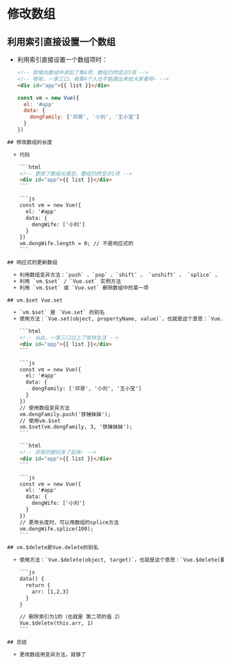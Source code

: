 # 修改数组

## 利用索引直接设置一个数组

*   利用索引直接设置一个数组项时：

    ```html
    <!-- 即使向数组中添加了第4项，数组仍然显示3项 -->
    <!-- 咳咳，一家三口，有第4个人也不能摆出来给大家看呀~ -->
    <div id="app">{{ list }}</div>
    ```

    ```javascript
    const vm = new Vue({
      el: '#app'
      data: {
        dengFamily: ['邓哥', '小刘', '王小宝']
      }
    })
    ```

````html
## 修改数组的长度

  + 代码

    ```html
    <!-- 更改了数组长度后，数组仍然显示1项 -->
    <div id="app">{{ list }}</div>
    ```

    ```js
    const vm = new Vue({
      el: '#app'
      data: {
        dengWife: ['小刘']
      }
    })
    vm.dengWife.length = 0; // 不是响应式的
    ```

## 响应式的更新数组

  + 利用数组变异方法：`push` 、`pop` 、`shift` 、 `unshift` 、 `splice` 、 `sort` 、`reverse`
  + 利用 `vm.$set` / `Vue.set` 实例方法
  + 利用 `vm.$set` 或 `Vue.set` 删除数组中的某一项

## vm.$set Vue.set

  + `vm.$set` 是 `Vue.set` 的别名
  + 使用方法：`Vue.set(object, propertyName, value)`，也就是这个意思：`Vue.set(要改谁，改它的什么，改成啥)`

    ```html
    <!-- 从此，一家三口过上了愉快生活 -->
    <div id="app">{{ list }}</div>
    ```

    ```js
    const vm = new Vue({
      el: '#app'
      data: {
        dengFamily: ['邓哥', '小刘', '王小宝']
      }
    })
    // 使用数组变异方法
    vm.dengFamily.push('铁锤妹妹');
    // 使用vm.$set
    vm.$set(vm.dengFamily, 3, '铁锤妹妹');
    ```

    ```html
    <!-- 邓哥的媳妇多了起来~ -->
    <div id="app">{{ list }}</div>
    ```

    ```js
    const vm = new Vue({
      el: '#app'
      data: {
        dengWife: ['小刘']
      }
    })
    // 更改长度时，可以用数组的splice方法
    vm.dengWife.splice(100);
    ```

## vm.$delete是Vue.delete的别名

  + 使用方法：`Vue.$delete(object, target)`，也就是这个意思：`Vue.$delete(要删除谁的值，删除哪个)`

    ```js
    data() {
      return {
        arr: [1,2,3]
      }
    }

    // 删除索引为1的（也就是 第二项的值 2）
    Vue.$delete(this.arr, 1)
    ```

## 总结

  + 更改数组用变异方法，就够了
````

